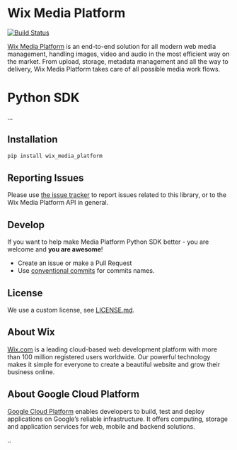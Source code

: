 # Wix Media Platform

[![Build Status][travis-image]][travis-url] 

[Wix Media Platform][wixmp-url] is an end-to-end solution for all modern web media management, handling images, video and audio in the most efficient way on the market. From upload, storage, metadata management and all the way to delivery, Wix Media Platform takes care of all possible media work flows.

# Python SDK
 
...


## Installation

```bash
pip install wix_media_platform
```

## Reporting Issues

Please use [the issue tracker](https://github.com/wix/media-platform-python-sdk/issues) to report issues related to this library, or to the Wix Media Platform API in general.

## Develop
If you want to help make Media Platform Python SDK better - you are welcome and **you are awesome**!

- Create an issue or make a Pull Request
- Use [conventional commits](https://www.conventionalcommits.org/en/v1.0.0-beta.2/) for commits names.

## License

We use a custom license, see [LICENSE.md](LICENSE.md).

## About Wix

[Wix.com][wix-url] is a leading cloud-based web development platform with more than 100 million registered users worldwide. 
Our powerful technology makes it simple for everyone to create a beautiful website and grow their business online.

## About Google Cloud Platform

[Google Cloud Platform][google-url] enables developers to build, test and deploy applications on Google’s reliable infrastructure.
It offers computing, storage and application services for web, mobile and backend solutions.


[wix-url]: https://www.wix.com/
[google-url]: https://cloud.google.com/
[wixmp-url]: https://console.wixmp.com/

[travis-image]: https://travis-ci.org/wix/media-platform-python-sdk.svg?branch=master
[travis-url]: https://travis-ci.org/wix/media-platform-python-sdk

..
